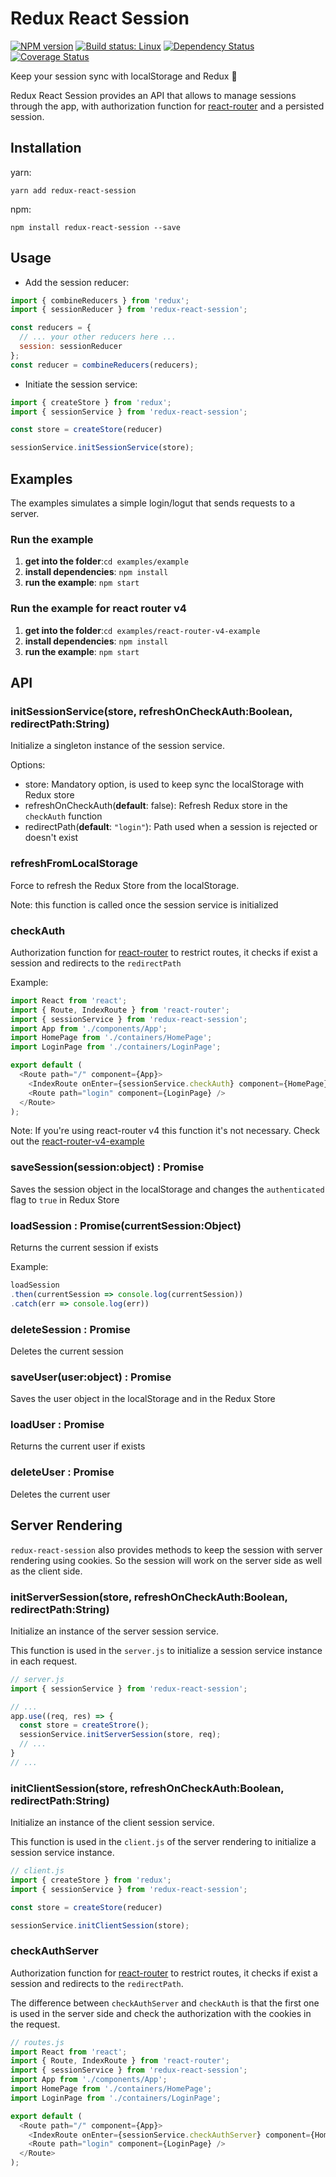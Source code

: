 # Redux React Session

[![NPM version](https://img.shields.io/npm/v/redux-react-session.svg?style=flat)](https://npmjs.org/package/redux-react-session)
[![Build status: Linux](https://img.shields.io/travis/bernabe9/redux-react-session.svg?style=flat)](https://travis-ci.org/bernabe9/redux-react-session)
[![Dependency Status](https://img.shields.io/david/bernabe9/redux-react-session.svg)](https://david-dm.org/bernabe9/redux-react-session)
[![Coverage Status](https://img.shields.io/coveralls/bernabe9/redux-react-session.svg)](https://coveralls.io/github/bernabe9/redux-react-session?branch=master)

Keep your session sync with localStorage and Redux :key:

Redux React Session provides an API that allows to manage sessions through the app, with authorization function for [react-router](https://github.com/ReactTraining/react-router) and a persisted session.

## Installation
yarn:

`yarn add redux-react-session`

npm:

`npm install redux-react-session --save`

## Usage

- Add the session reducer:
```javascript
import { combineReducers } from 'redux';
import { sessionReducer } from 'redux-react-session';

const reducers = {
  // ... your other reducers here ...
  session: sessionReducer
};
const reducer = combineReducers(reducers);
```
- Initiate the session service:
```javascript
import { createStore } from 'redux';
import { sessionService } from 'redux-react-session';

const store = createStore(reducer)

sessionService.initSessionService(store);
```
## Examples
The examples simulates a simple login/logut that sends requests to a server.

### Run the example
1. **get into the folder**:`cd examples/example`
2. **install dependencies**: `npm install`
3. **run the example**: `npm start`

### Run the example for react router v4
1. **get into the folder**:`cd examples/react-router-v4-example`
2. **install dependencies**: `npm install`
3. **run the example**: `npm start`


## API

### initSessionService(store, refreshOnCheckAuth:Boolean, redirectPath:String)
Initialize a singleton instance of the session service.

Options:
- store: Mandatory option, is used to keep sync the localStorage with Redux store
- refreshOnCheckAuth(**default**: false): Refresh Redux store in the `checkAuth` function
- redirectPath(**default**: `"login"`): Path used when a session is rejected or doesn't exist

### refreshFromLocalStorage
Force to refresh the Redux Store from the localStorage.

Note: this function is called once the session service is initialized

### checkAuth
Authorization function for [react-router](https://github.com/ReactTraining/react-router) to restrict routes, it checks if exist a session and redirects to the `redirectPath`

Example:
```javascript
import React from 'react';
import { Route, IndexRoute } from 'react-router';
import { sessionService } from 'redux-react-session';
import App from './components/App';
import HomePage from './containers/HomePage';
import LoginPage from './containers/LoginPage';

export default (
  <Route path="/" component={App}>
    <IndexRoute onEnter={sessionService.checkAuth} component={HomePage} />
    <Route path="login" component={LoginPage} />
  </Route>
);
```

Note: If you're using react-router v4 this function it's not necessary. Check out the [react-router-v4-example](https://github.com/bernabe9/redux-react-session/tree/master/examples/react-router-v4-example)

### saveSession(session:object) : Promise
Saves the session object in the localStorage and changes the `authenticated` flag to `true` in Redux Store

### loadSession : Promise(currentSession:Object)
Returns the current session if exists

Example:
```javascript
loadSession
.then(currentSession => console.log(currentSession))
.catch(err => console.log(err))
```

### deleteSession : Promise
Deletes the current session

### saveUser(user:object) : Promise
Saves the user object in the localStorage and in the Redux Store

### loadUser : Promise
Returns the current user if exists

### deleteUser : Promise
Deletes the current user

## Server Rendering
`redux-react-session` also provides methods to keep the session with server rendering using cookies. So the session will work on the server side as well as the client side.

### initServerSession(store, refreshOnCheckAuth:Boolean, redirectPath:String)
Initialize an instance of the server session service.

This function is used in the `server.js` to initialize a session service instance in each request.
```javascript
// server.js
import { sessionService } from 'redux-react-session';

// ...
app.use((req, res) => {
  const store = createStrore();
  sessionService.initServerSession(store, req);
  // ...
}
// ...
```

### initClientSession(store, refreshOnCheckAuth:Boolean, redirectPath:String)
Initialize an instance of the client session service.

This function is used in the `client.js` of the server rendering to initialize a session service instance.
```javascript
// client.js
import { createStore } from 'redux';
import { sessionService } from 'redux-react-session';

const store = createStore(reducer)

sessionService.initClientSession(store);
```

### checkAuthServer
Authorization function for [react-router](https://github.com/ReactTraining/react-router) to restrict routes, it checks if exist a session and redirects to the `redirectPath`.

The difference between `checkAuthServer` and `checkAuth` is that the first one is used in the server side and check the authorization with the cookies in the request.

```javascript
// routes.js
import React from 'react';
import { Route, IndexRoute } from 'react-router';
import { sessionService } from 'redux-react-session';
import App from './components/App';
import HomePage from './containers/HomePage';
import LoginPage from './containers/LoginPage';

export default (
  <Route path="/" component={App}>
    <IndexRoute onEnter={sessionService.checkAuthServer} component={HomePage} />
    <Route path="login" component={LoginPage} />
  </Route>
);
```
